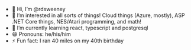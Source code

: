 - 👋 Hi, I’m @rdsweeney
- 👀 I’m interested in all sorts of things! Cloud things (Azure, mostly), ASP .NET Core things, NES/Atari programming, and math!
- 🌱 I’m currently learning react, typescript and postgresql
- 😄 Pronouns: he/his/him
- ⚡ Fun fact: I ran 40 miles on my 40th birthday
